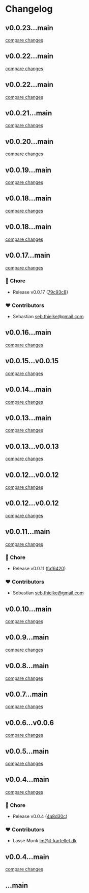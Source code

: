 # Changelog


## v0.0.23...main

[compare changes](https://github.com/firstnoodle-ui/bui/compare/v0.0.23...main)

## v0.0.22...main

[compare changes](https://github.com/firstnoodle-ui/bui/compare/v0.0.22...main)

## v0.0.22...main

[compare changes](https://github.com/firstnoodle-ui/bui/compare/v0.0.22...main)

## v0.0.21...main

[compare changes](https://github.com/firstnoodle-ui/bui/compare/v0.0.21...main)

## v0.0.20...main

[compare changes](https://github.com/firstnoodle-ui/bui/compare/v0.0.20...main)

## v0.0.19...main

[compare changes](https://github.com/firstnoodle/bui/compare/v0.0.19...main)

## v0.0.18...main

[compare changes](https://github.com/firstnoodle-ui/bui/compare/v0.0.18...main)

## v0.0.18...main

[compare changes](https://github.com/firstnoodle-ui/bui/compare/v0.0.18...main)

## v0.0.17...main

[compare changes](https://github.com/firstnoodle/bui/compare/v0.0.17...main)

### 🏡 Chore

- Release v0.0.17 ([79c93c8](https://github.com/firstnoodle/bui/commit/79c93c8))

### ❤️ Contributors

- Sebastian <seb.thielke@gmail.com>

## v0.0.16...main

[compare changes](https://github.com/firstnoodle-ui/bui/compare/v0.0.16...main)

## v0.0.15...v0.0.15

[compare changes](https://github.com/firstnoodle/bui/compare/v0.0.15...v0.0.15)

## v0.0.14...main

[compare changes](https://github.com/firstnoodle/bui/compare/v0.0.14...main)

## v0.0.13...main

[compare changes](https://github.com/firstnoodle/bui/compare/v0.0.13...main)

## v0.0.13...v0.0.13

[compare changes](https://github.com/firstnoodle/bui/compare/v0.0.13...v0.0.13)

## v0.0.12...v0.0.12

[compare changes](https://github.com/firstnoodle/bui/compare/v0.0.12...v0.0.12)

## v0.0.12...v0.0.12

[compare changes](https://github.com/firstnoodle/bui/compare/v0.0.12...v0.0.12)

## v0.0.11...main

[compare changes](https://github.com/firstnoodle/bui/compare/v0.0.11...main)

### 🏡 Chore

- Release v0.0.11 ([faf6420](https://github.com/firstnoodle/bui/commit/faf6420))

### ❤️ Contributors

- Sebastian <seb.thielke@gmail.com>

## v0.0.10...main

[compare changes](https://github.com/firstnoodle/bui/compare/v0.0.10...main)

## v0.0.9...main

[compare changes](https://github.com/firstnoodle/bui/compare/v0.0.9...main)

## v0.0.8...main

[compare changes](https://github.com/firstnoodle/bui/compare/v0.0.8...main)

## v0.0.7...main

[compare changes](https://github.com/firstnoodle/bui/compare/v0.0.7...main)

## v0.0.6...v0.0.6

[compare changes](https://github.com/firstnoodle/bui/compare/v0.0.6...v0.0.6)

## v0.0.5...main

[compare changes](https://github.com/firstnoodle/bui/compare/v0.0.5...main)

## v0.0.4...main

[compare changes](https://github.com/firstnoodle/bui/compare/v0.0.4...main)

### 🏡 Chore

- Release v0.0.4 ([4a8d30c](https://github.com/firstnoodle/bui/commit/4a8d30c))

### ❤️ Contributors

- Lasse Munk <lm@it-kartellet.dk>

## v0.0.4...main

[compare changes](https://github.com/firstnoodle/bui/compare/v0.0.4...main)

## ...main

